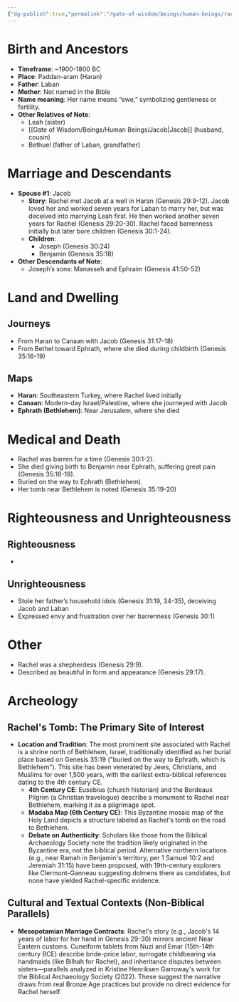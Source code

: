 ```yaml
---
{"dg-publish":true,"permalink":"/gate-of-wisdom/beings/human-beings/rachel/","tags":["#GateWisdom","#Being","#HumanBeing","#R"]}
---
```


# Birth and Ancestors
- **Timeframe**: ~1900-1800 BC
- **Place**: Paddan-aram (Haran)
- **Father**: Laban
- **Mother**: Not named in the Bible
- **Name meaning**: Her name means “ewe,” symbolizing gentleness or fertility.
- **Other Relatives of Note**:
  - Leah (sister)
  - [[Gate of Wisdom/Beings/Human Beings/Jacob\|Jacob]] (husband, cousin)
  - Bethuel (father of Laban, grandfather)

# Marriage and Descendants
- **Spouse #1**: Jacob
  - **Story**: Rachel met Jacob at a well in Haran (Genesis 29:9-12). Jacob loved her and worked seven years for Laban to marry her, but was deceived into marrying Leah first. He then worked another seven years for Rachel (Genesis 29:20-30). Rachel faced barrenness initially but later bore children (Genesis 30:1-24).
  - **Children**: 
    - Joseph (Genesis 30:24)
    - Benjamin (Genesis 35:18)
- **Other Descendants of Note**:
  - Joseph’s sons: Manasseh and Ephraim (Genesis 41:50-52)

# Land and Dwelling
## Journeys
- From Haran to Canaan with Jacob (Genesis 31:17-18)
- From Bethel toward Ephrath, where she died during childbirth (Genesis 35:16-19)

## Maps
- **Haran**: Southeastern Turkey, where Rachel lived initially
- **Canaan**: Modern-day Israel/Palestine, where she journeyed with Jacob
- **Ephrath (Bethlehem)**: Near Jerusalem, where she died

# Medical and Death
- Rachel was barren for a time (Genesis 30:1-2). 
- She died giving birth to Benjamin near Ephrath, suffering great pain (Genesis 35:16-19).
- Buried on the way to Ephrath (Bethlehem).
- Her tomb near Bethlehem is noted (Genesis 35:19-20)

# Righteousness and Unrighteousness
## Righteousness
- 

## Unrighteousness
- Stole her father’s household idols (Genesis 31:19, 34-35), deceiving Jacob and Laban
- Expressed envy and frustration over her barrenness (Genesis 30:1)

# Other
- Rachel was a shepherdess (Genesis 29:9).
- Described as beautiful in form and appearance (Genesis 29:17).

# Archeology

## Rachel's Tomb: The Primary Site of Interest
- **Location and Tradition**: The most prominent site associated with Rachel is a shrine north of Bethlehem, Israel, traditionally identified as her burial place based on Genesis 35:19 ("buried on the way to Ephrath, which is Bethlehem"). This site has been venerated by Jews, Christians, and Muslims for over 1,500 years, with the earliest extra-biblical references dating to the 4th century CE.
    - **4th Century CE**: Eusebius (church historian) and the Bordeaux Pilgrim (a Christian travelogue) describe a monument to Rachel near Bethlehem, marking it as a pilgrimage spot.
    - **Madaba Map (6th Century CE)**: This Byzantine mosaic map of the Holy Land depicts a structure labeled as Rachel's tomb on the road to Bethlehem.
  - **Debate on Authenticity**: Scholars like those from the Biblical Archaeology Society note the tradition likely originated in the Byzantine era, not the biblical period. Alternative northern locations (e.g., near Ramah in Benjamin's territory, per 1 Samuel 10:2 and Jeremiah 31:15) have been proposed, with 19th-century explorers like Clermont-Ganneau suggesting dolmens there as candidates, but none have yielded Rachel-specific evidence.

## Cultural and Textual Contexts (Non-Biblical Parallels)
- **Mesopotamian Marriage Contracts**: Rachel's story (e.g., Jacob's 14 years of labor for her hand in Genesis 29-30) mirrors ancient Near Eastern customs. Cuneiform tablets from Nuzi and Emar (15th-14th century BCE) describe bride-price labor, surrogate childbearing via handmaids (like Bilhah for Rachel), and inheritance disputes between sisters—parallels analyzed in Kristine Henriksen Garroway's work for the Biblical Archaeology Society (2022). These suggest the narrative draws from real Bronze Age practices but provide no direct evidence for Rachel herself.